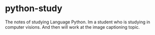 # python-study
The notes of studying Language Python.
Im a student who is studying in computer visions.
And then will work at the image captioning topic.
